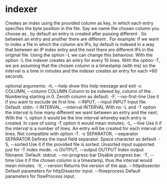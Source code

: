 indexer
=======

Creates an index using the provided column as key, in which each entry
specifies the byte position in the file. Say we name the chosen column you
choose as <key>, by default an entry is created after passing <interval>
different <keys>. So between an entry and another there are <interval>
different <keys>. For example: If we want to index a file in which the column
are IPs, by default is indexed in a way that between an IP index entry and the
next there are <interval> different IPs in the original file. Using the option
-L we can change this behaviour. With the option -L the indexer creates an
entry for every 10 lines. With the option -T, we are assuming that the chosen
column is a timestamp (with ms) so the interval is a time in minutes and the
indexer creates an entry for each <interval>*60 seconds.

optional arguments:
  -h, --help            show this help message and exit
  -c COLUMN, --column COLUMN
                        Column to be indexed by, column of the <key>.
                        Numbering starting in 0. Zeroth column as default.
  -F, --no-first-line   Use it if you want to exclude de first line.
  -i INPUT, --input INPUT
                        Input file. Default: stdin.
  -I INTERVAL, --interval INTERVAL
                        With no -L and -T option the interval is how many
                        different <keys> we want between an entry and the
                        next. With the -L option it would be the line interval
                        whereby each entry is created. In case of using -T
                        option it would mean minutes.
  -L, --line            Use it if the interval is a number of lines. An entry
                        will be created for each interval of lines. Not
                        compatible with option -T.
  -s SEPARATOR, --separator SEPARATOR
                        Defines the input field separator. Space character as
                        default.
  -S, --sorted          Use it if the provided file is sorted. Unsorted input
                        supported just for -T index mode.
  -o OUTPUT, --output OUTPUT
                        Index output filename. Default: stdout.
  --no-progress-bar     Disable progress bar.
  -T, --time            Use it if the chosen column is a timestamp, thus the
                        interval would mean minutes.
  -V, --version         Returns the version of the app.
  --httpdissector       Default parameters for httpDissector input.
  --flowprocess         Default parameters for flowProcess input.
